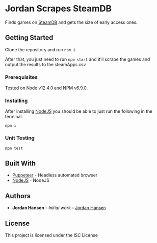 # Jordan Scrapes SteamDB

Finds games on [SteamDB](https://steamdb.info) and gets the size of early access ones.

## Getting Started

Clone the repository and run `npm i`. 

After that, you just need to run `npm start` and it'll scrape the games and output the results to the steamApps.csv

### Prerequisites

Tested on Node v12.4.0 and NPM v6.9.0.

### Installing

After installing [NodeJS](https://nodejs.org/en/) you should be able to just run the following in the terminal.

```
npm i
```

### Unit Testing

`npm test`

## Built With

* [Puppeteer](https://github.com/GoogleChrome/puppeteer) - Headless automated browser
* [NodeJS](https://nodejs.org/en/) - NodeJS

## Authors

* **Jordan Hansen** - *Initial work* - [Jordan Hansen](https://github.com/aarmora)


## License

This project is licensed under the ISC License
